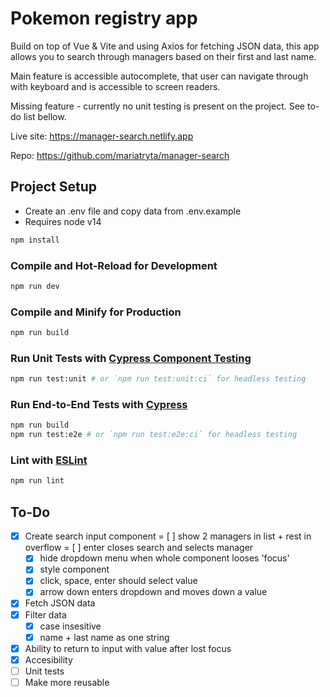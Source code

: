 # Pokemon registry app

Build on top of Vue & Vite and using Axios for fetching JSON data, this app allows you to search through managers based on their first and last name.

Main feature is accessible autocomplete, that user can navigate through with keyboard and is accessible to screen readers.

Missing feature - currently no unit testing is present on the project. See to-do list bellow.

Live site: https://manager-search.netlify.app

Repo: https://github.com/mariatryta/manager-search

## Project Setup

- Create an .env file and copy data from .env.example
- Requires node v14

```sh
npm install
```

### Compile and Hot-Reload for Development

```sh
npm run dev
```

### Compile and Minify for Production

```sh
npm run build
```

### Run Unit Tests with [Cypress Component Testing](https://docs.cypress.io/guides/component-testing/introduction)

```sh
npm run test:unit # or `npm run test:unit:ci` for headless testing
```

### Run End-to-End Tests with [Cypress](https://www.cypress.io/)

```sh
npm run build
npm run test:e2e # or `npm run test:e2e:ci` for headless testing
```

### Lint with [ESLint](https://eslint.org/)

```sh
npm run lint
```

## To-Do

- [x] Create search input component = [ ] show 2 managers in list + rest in overflow = [ ] enter closes search and selects manager
  - [x] hide dropdown menu when whole component looses 'focus'
  - [x] style component
  - [x] click, space, enter should select value
  - [x] arrow down enters dropdown and moves down a value
- [x] Fetch JSON data
- [x] Filter data
  - [x] case insesitive
  - [x] name + last name as one string
- [x] Ability to return to input with value after lost focus
- [x] Accesibility
- [ ] Unit tests
- [ ] Make more reusable
